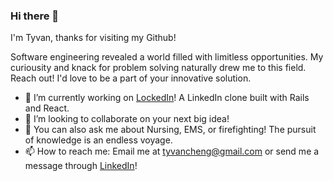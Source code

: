 ### Hi there 👋

I'm Tyvan, thanks for visiting my Github!

Software engineering revealed a world filled with limitless opportunities. My curiousity and knack for problem solving naturally drew me to this field. Reach out! I'd love to be a part of your innovative solution.

- 🔭 I’m currently working on [LockedIn](https://github.com/tyvancheng/LinkedIn-Clone)! A LinkedIn clone built with Rails and React.
- 👯 I’m looking to collaborate on your next big idea!
- 💬 You can also ask me about Nursing, EMS, or firefighting! The pursuit of knowledge is an endless voyage.
- 📫 How to reach me: Email me at tyvancheng@gmail.com or send me a message through [LinkedIn](https://www.linkedin.com/in/tyvan-cheng-7431748b/)!
  
<!--
- ⚡ Fun fact: I enjoy running and playing golf, where the greatest adversary to overcome is the mind. Overcome that hurdle and the possibilities are endless!
- 🌱 I’m currently learning ...
- 🤔 I’m looking for help with ...
- 😄 Pronouns: ...
- ⚡ Fun fact: ...
-->
